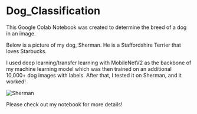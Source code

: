 # Dog_Classification
This Google Colab Notebook was created to determine the breed of a dog in an image.

Below is a picture of my dog, Sherman. He is a Staffordshire Terrier that loves Starbucks. 

I used deep learning/transfer learning with MobileNetV2 as the backbone of my machine learning model which was then
trained on an additional 10,000+ dog images with labels. 
After that, I tested it on Sherman, and it worked!

![Sherman](https://user-images.githubusercontent.com/79055002/158486807-54eacde2-8a48-4080-8c9e-3b727cf03ad4.png)

Please check out my notebook for more details!
